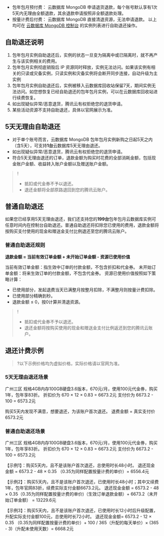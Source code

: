 
- 包年包月预付费： 云数据库 MongoDB 申请退货退款，每个账号默认享有1次5天内无理由全额退款，其余退款申请按照非全额退款处理。
- 按量计费后付费： 云数据库 MongoDB 直接清退资源，无法申请退款。
以上均可在 [云数据库 MongoDB 控制台](https://console.cloud.tencent.com/mongodb/instance) 的实例列表进行自助退还操作。

## 自助退还说明
1. 包年包月实例自助退还后，实例的状态一旦变为隔离中或已隔离时，就不再产生与该实例相关的费用。
2. 包年包月实例彻底销毁后 IP 资源同时释放，实例无法访问。如果该实例有相关的只读或灾备实例，只读实例和灾备实例将会断开同步连接，自动升级为主实例
3. 包年包月实例自助退还后，实例被移入云数据库回收站保留7天，期间实例无法访问。如您想恢复已经自助退还的包年包月实例，可以在云数据库回收站进行续费恢复。
4. 如出现疑似异常/恶意退货，腾讯云有权拒绝您的退货申请。
5. 某些活动资源不支持自助退还，具体以官网展示为准。

## 5天无理由自助退还
- 对于单个账号而言，云数据库 MongoDB 包年包月实例新购之日起5天之内（含5天），可支持**1台**云数据库5天无理由退还。
- 如出现疑似异常/恶意退货，腾讯云有权拒绝您的退货申请。
- 符合5天无理由退还的订单，退款金额为购买时花费的全部消耗金额，包括现金账户金额、收益转入账户金额以及赠送账户金额。

>!
>- 抵扣或代金券不予以退还。
>- 退还金额将全部原路退回到您的腾讯云账户。

## 普通自助退还
如果您已经享用5天无理由退还，我们还支持您的**199台**包年包月云数据库实例可任意时间内在控制台自助退还。普通自助退还将扣除您已使用的费用，退款金额将按购买支付使用的现金和赠送金支付比例退还至您的腾讯云账户。

### 普通自助退还规则
**退款金额 = 当前有效订单金额 + 未开始订单金额 - 资源已使用价值**

当前有效订单金额：指生效中订单的付款金额，不包含折扣和代金券。
未开始订单金额：将来生效订单的付款金额，不包含代金券。
资源已使用价值按照如下策略计算：
- 已使用部分，发起退费当天已满整月按整月扣除，不满整月则按量计费扣除。
- 已使用部分精确到秒。
- 退款金额 ≤ 0，按0计算并清退资源。

>!
>- 抵扣或代金券不予以退还。
>- 退还金额将按购买使用的现金和赠送金支付比例返还到您的腾讯云账户。


## 退还计费示例
>?以下示例价格均为虚拟价格，实际价格请以官网为准。

### 5天无理由退还场景
广州三区 规格4GB内存100GB硬盘3.6版本，670元/月，使用100元代金券，购买1年，包年享83折。
折扣价为 670 × 12 × 0.83 = 6673.2元
支付价为 6673.2 - 100 = 6573.2元

购买5天内发现不满意，想要退还，为该账户首次退还。
退费金额 = 真实支付价6573.2元

### 普通自助退还场景
广州三区 规格4GB内存100GB硬盘3.6版本，670元/月，使用100元代金券，购买1年，包年享83折。
折扣价为 670 × 12 × 0.83 = 6673.2元 
支付价为 6673.2 - 100 = 6573.2元

【示例1】：购买5天内，且不是该账户首次退还，总使用时长48小时。
退还现金金额 = 6573.2 - 48 × 0.35 （0.35为同样配置按量计费的单价）= 6556.4元

【示例2】：购买5天内，且不是该账户首次退还，已使用时长48小时；其中又续费1年，包年官网83折，续费实际支付金额6673.2元。
退还现金金额 = 6573.2 - 48 × 0.35（0.35为同样配置按量计费的单价)（生效订单退款金额）+ 6673.2（未开始订单金额） = 13229.6元

【示例3】：购买5天内，且不是该账户首次退还，已使用时长12小时后升级配置，升配实际支付金额100元，总使用时长72小时。
退还现金金额= 6573.2 - 12 × 0.35 （0.35为同样配置按量计费的单价）+ 100 / 365（升配的每天单价）× (365 - 3)（升配未使用天数）= 6668.2元
